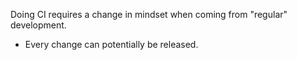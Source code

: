 Doing CI requires a change in mindset when coming from "regular" development.

- Every change can potentially be released.

